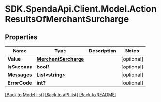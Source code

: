 # SDK.SpendaApi.Client.Model.ActionResultsOfMerchantSurcharge
## Properties

Name | Type | Description | Notes
------------ | ------------- | ------------- | -------------
**Value** | [**MerchantSurcharge**](MerchantSurcharge.md) |  | [optional] 
**IsSuccess** | **bool?** |  | [optional] 
**Messages** | **List&lt;string&gt;** |  | [optional] 
**ErrorCode** | **int?** |  | [optional] 

[[Back to Model list]](../Models) [[Back to API list]](../Api) [[Back to README]](../README.md)

